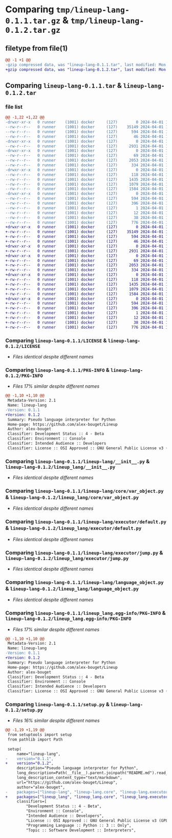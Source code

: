 # Comparing `tmp/lineup-lang-0.1.1.tar.gz` & `tmp/lineup-lang-0.1.2.tar.gz`

## filetype from file(1)

```diff
@@ -1 +1 @@
-gzip compressed data, was "lineup-lang-0.1.1.tar", last modified: Mon Apr  1 13:30:34 2024, max compression
+gzip compressed data, was "lineup-lang-0.1.2.tar", last modified: Mon Apr  1 13:33:21 2024, max compression
```

## Comparing `lineup-lang-0.1.1.tar` & `lineup-lang-0.1.2.tar`

### file list

```diff
@@ -1,22 +1,22 @@
-drwxr-xr-x   0 runner    (1001) docker     (127)        0 2024-04-01 13:30:34.209533 lineup-lang-0.1.1/
--rw-r--r--   0 runner    (1001) docker     (127)    35149 2024-04-01 13:30:30.000000 lineup-lang-0.1.1/LICENSE
--rw-r--r--   0 runner    (1001) docker     (127)      594 2024-04-01 13:30:34.209533 lineup-lang-0.1.1/PKG-INFO
--rw-r--r--   0 runner    (1001) docker     (127)       46 2024-04-01 13:30:30.000000 lineup-lang-0.1.1/README.md
-drwxr-xr-x   0 runner    (1001) docker     (127)        0 2024-04-01 13:30:34.205533 lineup-lang-0.1.1/lineup-lang/
--rw-r--r--   0 runner    (1001) docker     (127)     2931 2024-04-01 13:30:30.000000 lineup-lang-0.1.1/lineup-lang/__init__.py
-drwxr-xr-x   0 runner    (1001) docker     (127)        0 2024-04-01 13:30:34.205533 lineup-lang-0.1.1/lineup-lang/core/
--rw-r--r--   0 runner    (1001) docker     (127)       69 2024-04-01 13:30:30.000000 lineup-lang-0.1.1/lineup-lang/core/__init__.py
--rw-r--r--   0 runner    (1001) docker     (127)     2053 2024-04-01 13:30:30.000000 lineup-lang-0.1.1/lineup-lang/core/var_object.py
--rw-r--r--   0 runner    (1001) docker     (127)      334 2024-04-01 13:30:30.000000 lineup-lang-0.1.1/lineup-lang/error.py
-drwxr-xr-x   0 runner    (1001) docker     (127)        0 2024-04-01 13:30:34.205533 lineup-lang-0.1.1/lineup-lang/executor/
--rw-r--r--   0 runner    (1001) docker     (127)      118 2024-04-01 13:30:30.000000 lineup-lang-0.1.1/lineup-lang/executor/__init__.py
--rw-r--r--   0 runner    (1001) docker     (127)     1435 2024-04-01 13:30:30.000000 lineup-lang-0.1.1/lineup-lang/executor/default.py
--rw-r--r--   0 runner    (1001) docker     (127)     1079 2024-04-01 13:30:30.000000 lineup-lang-0.1.1/lineup-lang/executor/jump.py
--rw-r--r--   0 runner    (1001) docker     (127)     1584 2024-04-01 13:30:30.000000 lineup-lang-0.1.1/lineup-lang/language_object.py
-drwxr-xr-x   0 runner    (1001) docker     (127)        0 2024-04-01 13:30:34.209533 lineup-lang-0.1.1/lineup_lang.egg-info/
--rw-r--r--   0 runner    (1001) docker     (127)      594 2024-04-01 13:30:34.000000 lineup-lang-0.1.1/lineup_lang.egg-info/PKG-INFO
--rw-r--r--   0 runner    (1001) docker     (127)      396 2024-04-01 13:30:34.000000 lineup-lang-0.1.1/lineup_lang.egg-info/SOURCES.txt
--rw-r--r--   0 runner    (1001) docker     (127)        1 2024-04-01 13:30:34.000000 lineup-lang-0.1.1/lineup_lang.egg-info/dependency_links.txt
--rw-r--r--   0 runner    (1001) docker     (127)       12 2024-04-01 13:30:34.000000 lineup-lang-0.1.1/lineup_lang.egg-info/top_level.txt
--rw-r--r--   0 runner    (1001) docker     (127)       38 2024-04-01 13:30:34.209533 lineup-lang-0.1.1/setup.cfg
--rw-r--r--   0 runner    (1001) docker     (127)      776 2024-04-01 13:30:30.000000 lineup-lang-0.1.1/setup.py
+drwxr-xr-x   0 runner    (1001) docker     (127)        0 2024-04-01 13:33:21.729595 lineup-lang-0.1.2/
+-rw-r--r--   0 runner    (1001) docker     (127)    35149 2024-04-01 13:33:16.000000 lineup-lang-0.1.2/LICENSE
+-rw-r--r--   0 runner    (1001) docker     (127)      594 2024-04-01 13:33:21.729595 lineup-lang-0.1.2/PKG-INFO
+-rw-r--r--   0 runner    (1001) docker     (127)       46 2024-04-01 13:33:16.000000 lineup-lang-0.1.2/README.md
+drwxr-xr-x   0 runner    (1001) docker     (127)        0 2024-04-01 13:33:21.725595 lineup-lang-0.1.2/lineup_lang/
+-rw-r--r--   0 runner    (1001) docker     (127)     2931 2024-04-01 13:33:16.000000 lineup-lang-0.1.2/lineup_lang/__init__.py
+drwxr-xr-x   0 runner    (1001) docker     (127)        0 2024-04-01 13:33:21.725595 lineup-lang-0.1.2/lineup_lang/core/
+-rw-r--r--   0 runner    (1001) docker     (127)       69 2024-04-01 13:33:16.000000 lineup-lang-0.1.2/lineup_lang/core/__init__.py
+-rw-r--r--   0 runner    (1001) docker     (127)     2053 2024-04-01 13:33:16.000000 lineup-lang-0.1.2/lineup_lang/core/var_object.py
+-rw-r--r--   0 runner    (1001) docker     (127)      334 2024-04-01 13:33:16.000000 lineup-lang-0.1.2/lineup_lang/error.py
+drwxr-xr-x   0 runner    (1001) docker     (127)        0 2024-04-01 13:33:21.729595 lineup-lang-0.1.2/lineup_lang/executor/
+-rw-r--r--   0 runner    (1001) docker     (127)      118 2024-04-01 13:33:16.000000 lineup-lang-0.1.2/lineup_lang/executor/__init__.py
+-rw-r--r--   0 runner    (1001) docker     (127)     1435 2024-04-01 13:33:16.000000 lineup-lang-0.1.2/lineup_lang/executor/default.py
+-rw-r--r--   0 runner    (1001) docker     (127)     1079 2024-04-01 13:33:16.000000 lineup-lang-0.1.2/lineup_lang/executor/jump.py
+-rw-r--r--   0 runner    (1001) docker     (127)     1584 2024-04-01 13:33:16.000000 lineup-lang-0.1.2/lineup_lang/language_object.py
+drwxr-xr-x   0 runner    (1001) docker     (127)        0 2024-04-01 13:33:21.729595 lineup-lang-0.1.2/lineup_lang.egg-info/
+-rw-r--r--   0 runner    (1001) docker     (127)      594 2024-04-01 13:33:21.000000 lineup-lang-0.1.2/lineup_lang.egg-info/PKG-INFO
+-rw-r--r--   0 runner    (1001) docker     (127)      396 2024-04-01 13:33:21.000000 lineup-lang-0.1.2/lineup_lang.egg-info/SOURCES.txt
+-rw-r--r--   0 runner    (1001) docker     (127)        1 2024-04-01 13:33:21.000000 lineup-lang-0.1.2/lineup_lang.egg-info/dependency_links.txt
+-rw-r--r--   0 runner    (1001) docker     (127)       12 2024-04-01 13:33:21.000000 lineup-lang-0.1.2/lineup_lang.egg-info/top_level.txt
+-rw-r--r--   0 runner    (1001) docker     (127)       38 2024-04-01 13:33:21.729595 lineup-lang-0.1.2/setup.cfg
+-rw-r--r--   0 runner    (1001) docker     (127)      776 2024-04-01 13:33:16.000000 lineup-lang-0.1.2/setup.py
```

### Comparing `lineup-lang-0.1.1/LICENSE` & `lineup-lang-0.1.2/LICENSE`

 * *Files identical despite different names*

### Comparing `lineup-lang-0.1.1/PKG-INFO` & `lineup-lang-0.1.2/PKG-INFO`

 * *Files 17% similar despite different names*

```diff
@@ -1,10 +1,10 @@
 Metadata-Version: 2.1
 Name: lineup-lang
-Version: 0.1.1
+Version: 0.1.2
 Summary: Pseudo language interpreter for Python
 Home-page: https://github.com/alex-bouget/Lineup
 Author: alex-bouget
 Classifier: Development Status :: 4 - Beta
 Classifier: Environment :: Console
 Classifier: Intended Audience :: Developers
 Classifier: License :: OSI Approved :: GNU General Public License v3 (GPLv3)
```

### Comparing `lineup-lang-0.1.1/lineup-lang/__init__.py` & `lineup-lang-0.1.2/lineup_lang/__init__.py`

 * *Files identical despite different names*

### Comparing `lineup-lang-0.1.1/lineup-lang/core/var_object.py` & `lineup-lang-0.1.2/lineup_lang/core/var_object.py`

 * *Files identical despite different names*

### Comparing `lineup-lang-0.1.1/lineup-lang/executor/default.py` & `lineup-lang-0.1.2/lineup_lang/executor/default.py`

 * *Files identical despite different names*

### Comparing `lineup-lang-0.1.1/lineup-lang/executor/jump.py` & `lineup-lang-0.1.2/lineup_lang/executor/jump.py`

 * *Files identical despite different names*

### Comparing `lineup-lang-0.1.1/lineup-lang/language_object.py` & `lineup-lang-0.1.2/lineup_lang/language_object.py`

 * *Files identical despite different names*

### Comparing `lineup-lang-0.1.1/lineup_lang.egg-info/PKG-INFO` & `lineup-lang-0.1.2/lineup_lang.egg-info/PKG-INFO`

 * *Files 17% similar despite different names*

```diff
@@ -1,10 +1,10 @@
 Metadata-Version: 2.1
 Name: lineup-lang
-Version: 0.1.1
+Version: 0.1.2
 Summary: Pseudo language interpreter for Python
 Home-page: https://github.com/alex-bouget/Lineup
 Author: alex-bouget
 Classifier: Development Status :: 4 - Beta
 Classifier: Environment :: Console
 Classifier: Intended Audience :: Developers
 Classifier: License :: OSI Approved :: GNU General Public License v3 (GPLv3)
```

### Comparing `lineup-lang-0.1.1/setup.py` & `lineup-lang-0.1.2/setup.py`

 * *Files 16% similar despite different names*

```diff
@@ -1,19 +1,19 @@
 from setuptools import setup
 from pathlib import Path
 
 setup(
     name="lineup-lang",
-    version="0.1.1",
+    version="0.1.2",
     description="Pseudo language interpreter for Python",
     long_description=Path(__file__).parent.joinpath("README.md").read_text(),
     long_description_content_type="text/markdown",
     url="https://github.com/alex-bouget/Lineup",
     author="alex-bouget",
-    packages=["lineup-lang", "lineup-lang.core", "lineup-lang.executor"],
+    packages=["lineup_lang", "lineup_lang.core", "lineup_lang.executor"],
     classifiers=[
         "Development Status :: 4 - Beta",
         "Environment :: Console",
         "Intended Audience :: Developers",
         "License :: OSI Approved :: GNU General Public License v3 (GPLv3)",
         "Programming Language :: Python :: 3 :: Only",
         "Topic :: Software Development :: Interpreters",
```


